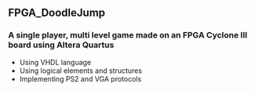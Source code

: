 ## FPGA_DoodleJump
### A single player, multi level game made on an FPGA Cyclone III board using Altera Quartus
- Using VHDL language
- Using logical elements and structures
- Implementing PS2 and VGA protocols
